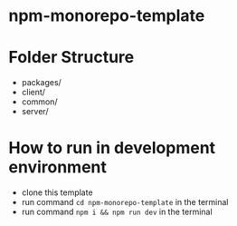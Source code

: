# npm-monorepo-template

# Folder Structure
- packages/
-   client/
-   common/
-   server/


# How to run in development environment
- clone this template
- run command `cd npm-monorepo-template` in the terminal
- run command `npm i && npm run dev` in the terminal
